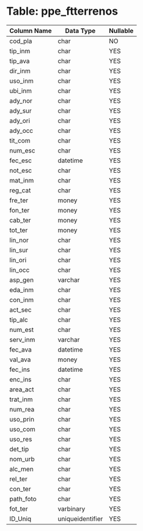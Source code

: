 # Table: ppe_ftterrenos

| Column Name | Data Type | Nullable |
|-------------|-----------|----------|
| cod_pla | char | NO |
| tip_inm | char | YES |
| tip_ava | char | YES |
| dir_inm | char | YES |
| uso_inm | char | YES |
| ubi_inm | char | YES |
| ady_nor | char | YES |
| ady_sur | char | YES |
| ady_ori | char | YES |
| ady_occ | char | YES |
| tit_com | char | YES |
| num_esc | char | YES |
| fec_esc | datetime | YES |
| not_esc | char | YES |
| mat_inm | char | YES |
| reg_cat | char | YES |
| fre_ter | money | YES |
| fon_ter | money | YES |
| cab_ter | money | YES |
| tot_ter | money | YES |
| lin_nor | char | YES |
| lin_sur | char | YES |
| lin_ori | char | YES |
| lin_occ | char | YES |
| asp_gen | varchar | YES |
| eda_inm | char | YES |
| con_inm | char | YES |
| act_sec | char | YES |
| tip_alc | char | YES |
| num_est | char | YES |
| serv_inm | varchar | YES |
| fec_ava | datetime | YES |
| val_ava | money | YES |
| fec_ins | datetime | YES |
| enc_ins | char | YES |
| area_act | char | YES |
| trat_inm | char | YES |
| num_rea | char | YES |
| uso_prin | char | YES |
| uso_com | char | YES |
| uso_res | char | YES |
| det_tip | char | YES |
| nom_urb | char | YES |
| alc_men | char | YES |
| rel_ter | char | YES |
| con_ter | char | YES |
| path_foto | char | YES |
| fot_ter | varbinary | YES |
| ID_Uniq | uniqueidentifier | YES |
